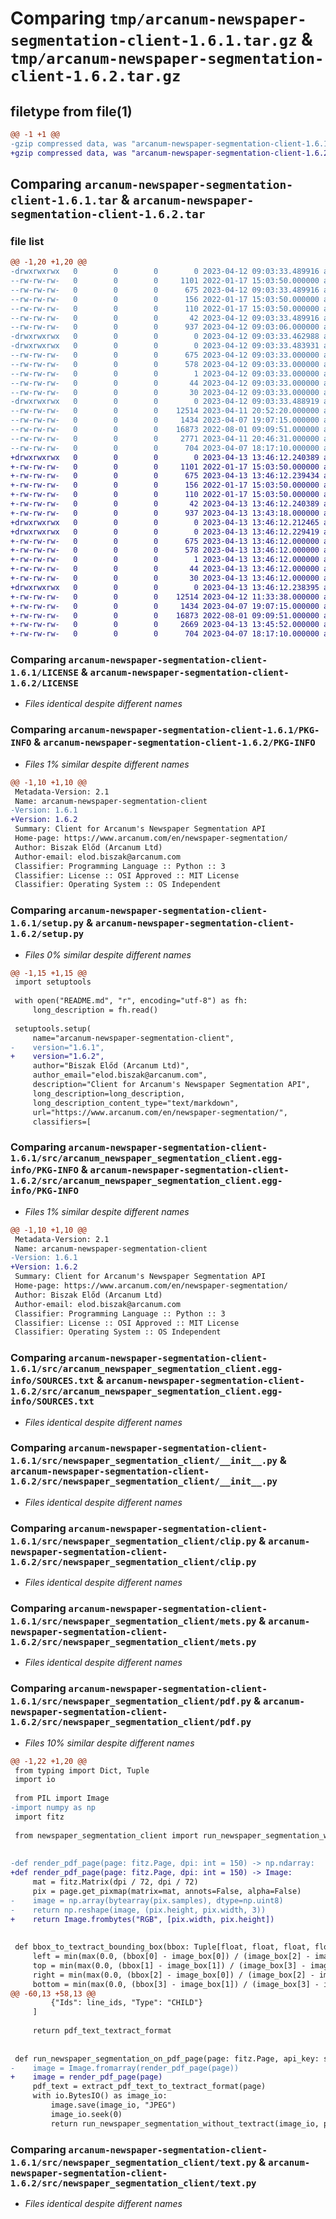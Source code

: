 # Comparing `tmp/arcanum-newspaper-segmentation-client-1.6.1.tar.gz` & `tmp/arcanum-newspaper-segmentation-client-1.6.2.tar.gz`

## filetype from file(1)

```diff
@@ -1 +1 @@
-gzip compressed data, was "arcanum-newspaper-segmentation-client-1.6.1.tar", last modified: Wed Apr 12 09:03:33 2023, max compression
+gzip compressed data, was "arcanum-newspaper-segmentation-client-1.6.2.tar", last modified: Thu Apr 13 13:46:12 2023, max compression
```

## Comparing `arcanum-newspaper-segmentation-client-1.6.1.tar` & `arcanum-newspaper-segmentation-client-1.6.2.tar`

### file list

```diff
@@ -1,20 +1,20 @@
-drwxrwxrwx   0        0        0        0 2023-04-12 09:03:33.489916 arcanum-newspaper-segmentation-client-1.6.1/
--rw-rw-rw-   0        0        0     1101 2022-01-17 15:03:50.000000 arcanum-newspaper-segmentation-client-1.6.1/LICENSE
--rw-rw-rw-   0        0        0      675 2023-04-12 09:03:33.489916 arcanum-newspaper-segmentation-client-1.6.1/PKG-INFO
--rw-rw-rw-   0        0        0      156 2022-01-17 15:03:50.000000 arcanum-newspaper-segmentation-client-1.6.1/README.md
--rw-rw-rw-   0        0        0      110 2022-01-17 15:03:50.000000 arcanum-newspaper-segmentation-client-1.6.1/pyproject.toml
--rw-rw-rw-   0        0        0       42 2023-04-12 09:03:33.489916 arcanum-newspaper-segmentation-client-1.6.1/setup.cfg
--rw-rw-rw-   0        0        0      937 2023-04-12 09:03:06.000000 arcanum-newspaper-segmentation-client-1.6.1/setup.py
-drwxrwxrwx   0        0        0        0 2023-04-12 09:03:33.462988 arcanum-newspaper-segmentation-client-1.6.1/src/
-drwxrwxrwx   0        0        0        0 2023-04-12 09:03:33.483931 arcanum-newspaper-segmentation-client-1.6.1/src/arcanum_newspaper_segmentation_client.egg-info/
--rw-rw-rw-   0        0        0      675 2023-04-12 09:03:33.000000 arcanum-newspaper-segmentation-client-1.6.1/src/arcanum_newspaper_segmentation_client.egg-info/PKG-INFO
--rw-rw-rw-   0        0        0      578 2023-04-12 09:03:33.000000 arcanum-newspaper-segmentation-client-1.6.1/src/arcanum_newspaper_segmentation_client.egg-info/SOURCES.txt
--rw-rw-rw-   0        0        0        1 2023-04-12 09:03:33.000000 arcanum-newspaper-segmentation-client-1.6.1/src/arcanum_newspaper_segmentation_client.egg-info/dependency_links.txt
--rw-rw-rw-   0        0        0       44 2023-04-12 09:03:33.000000 arcanum-newspaper-segmentation-client-1.6.1/src/arcanum_newspaper_segmentation_client.egg-info/requires.txt
--rw-rw-rw-   0        0        0       30 2023-04-12 09:03:33.000000 arcanum-newspaper-segmentation-client-1.6.1/src/arcanum_newspaper_segmentation_client.egg-info/top_level.txt
-drwxrwxrwx   0        0        0        0 2023-04-12 09:03:33.488919 arcanum-newspaper-segmentation-client-1.6.1/src/newspaper_segmentation_client/
--rw-rw-rw-   0        0        0    12514 2023-04-11 20:52:20.000000 arcanum-newspaper-segmentation-client-1.6.1/src/newspaper_segmentation_client/__init__.py
--rw-rw-rw-   0        0        0     1434 2023-04-07 19:07:15.000000 arcanum-newspaper-segmentation-client-1.6.1/src/newspaper_segmentation_client/clip.py
--rw-rw-rw-   0        0        0    16873 2022-08-01 09:09:51.000000 arcanum-newspaper-segmentation-client-1.6.1/src/newspaper_segmentation_client/mets.py
--rw-rw-rw-   0        0        0     2771 2023-04-11 20:46:31.000000 arcanum-newspaper-segmentation-client-1.6.1/src/newspaper_segmentation_client/pdf.py
--rw-rw-rw-   0        0        0      704 2023-04-07 18:17:10.000000 arcanum-newspaper-segmentation-client-1.6.1/src/newspaper_segmentation_client/text.py
+drwxrwxrwx   0        0        0        0 2023-04-13 13:46:12.240389 arcanum-newspaper-segmentation-client-1.6.2/
+-rw-rw-rw-   0        0        0     1101 2022-01-17 15:03:50.000000 arcanum-newspaper-segmentation-client-1.6.2/LICENSE
+-rw-rw-rw-   0        0        0      675 2023-04-13 13:46:12.239434 arcanum-newspaper-segmentation-client-1.6.2/PKG-INFO
+-rw-rw-rw-   0        0        0      156 2022-01-17 15:03:50.000000 arcanum-newspaper-segmentation-client-1.6.2/README.md
+-rw-rw-rw-   0        0        0      110 2022-01-17 15:03:50.000000 arcanum-newspaper-segmentation-client-1.6.2/pyproject.toml
+-rw-rw-rw-   0        0        0       42 2023-04-13 13:46:12.240389 arcanum-newspaper-segmentation-client-1.6.2/setup.cfg
+-rw-rw-rw-   0        0        0      937 2023-04-13 13:43:18.000000 arcanum-newspaper-segmentation-client-1.6.2/setup.py
+drwxrwxrwx   0        0        0        0 2023-04-13 13:46:12.212465 arcanum-newspaper-segmentation-client-1.6.2/src/
+drwxrwxrwx   0        0        0        0 2023-04-13 13:46:12.229419 arcanum-newspaper-segmentation-client-1.6.2/src/arcanum_newspaper_segmentation_client.egg-info/
+-rw-rw-rw-   0        0        0      675 2023-04-13 13:46:12.000000 arcanum-newspaper-segmentation-client-1.6.2/src/arcanum_newspaper_segmentation_client.egg-info/PKG-INFO
+-rw-rw-rw-   0        0        0      578 2023-04-13 13:46:12.000000 arcanum-newspaper-segmentation-client-1.6.2/src/arcanum_newspaper_segmentation_client.egg-info/SOURCES.txt
+-rw-rw-rw-   0        0        0        1 2023-04-13 13:46:12.000000 arcanum-newspaper-segmentation-client-1.6.2/src/arcanum_newspaper_segmentation_client.egg-info/dependency_links.txt
+-rw-rw-rw-   0        0        0       44 2023-04-13 13:46:12.000000 arcanum-newspaper-segmentation-client-1.6.2/src/arcanum_newspaper_segmentation_client.egg-info/requires.txt
+-rw-rw-rw-   0        0        0       30 2023-04-13 13:46:12.000000 arcanum-newspaper-segmentation-client-1.6.2/src/arcanum_newspaper_segmentation_client.egg-info/top_level.txt
+drwxrwxrwx   0        0        0        0 2023-04-13 13:46:12.238395 arcanum-newspaper-segmentation-client-1.6.2/src/newspaper_segmentation_client/
+-rw-rw-rw-   0        0        0    12514 2023-04-12 11:33:38.000000 arcanum-newspaper-segmentation-client-1.6.2/src/newspaper_segmentation_client/__init__.py
+-rw-rw-rw-   0        0        0     1434 2023-04-07 19:07:15.000000 arcanum-newspaper-segmentation-client-1.6.2/src/newspaper_segmentation_client/clip.py
+-rw-rw-rw-   0        0        0    16873 2022-08-01 09:09:51.000000 arcanum-newspaper-segmentation-client-1.6.2/src/newspaper_segmentation_client/mets.py
+-rw-rw-rw-   0        0        0     2669 2023-04-13 13:45:52.000000 arcanum-newspaper-segmentation-client-1.6.2/src/newspaper_segmentation_client/pdf.py
+-rw-rw-rw-   0        0        0      704 2023-04-07 18:17:10.000000 arcanum-newspaper-segmentation-client-1.6.2/src/newspaper_segmentation_client/text.py
```

### Comparing `arcanum-newspaper-segmentation-client-1.6.1/LICENSE` & `arcanum-newspaper-segmentation-client-1.6.2/LICENSE`

 * *Files identical despite different names*

### Comparing `arcanum-newspaper-segmentation-client-1.6.1/PKG-INFO` & `arcanum-newspaper-segmentation-client-1.6.2/PKG-INFO`

 * *Files 1% similar despite different names*

```diff
@@ -1,10 +1,10 @@
 Metadata-Version: 2.1
 Name: arcanum-newspaper-segmentation-client
-Version: 1.6.1
+Version: 1.6.2
 Summary: Client for Arcanum's Newspaper Segmentation API
 Home-page: https://www.arcanum.com/en/newspaper-segmentation/
 Author: Biszak Előd (Arcanum Ltd)
 Author-email: elod.biszak@arcanum.com
 Classifier: Programming Language :: Python :: 3
 Classifier: License :: OSI Approved :: MIT License
 Classifier: Operating System :: OS Independent
```

### Comparing `arcanum-newspaper-segmentation-client-1.6.1/setup.py` & `arcanum-newspaper-segmentation-client-1.6.2/setup.py`

 * *Files 0% similar despite different names*

```diff
@@ -1,15 +1,15 @@
 import setuptools
 
 with open("README.md", "r", encoding="utf-8") as fh:
     long_description = fh.read()
 
 setuptools.setup(
     name="arcanum-newspaper-segmentation-client",
-    version="1.6.1",
+    version="1.6.2",
     author="Biszak Előd (Arcanum Ltd)",
     author_email="elod.biszak@arcanum.com",
     description="Client for Arcanum's Newspaper Segmentation API",
     long_description=long_description,
     long_description_content_type="text/markdown",
     url="https://www.arcanum.com/en/newspaper-segmentation/",
     classifiers=[
```

### Comparing `arcanum-newspaper-segmentation-client-1.6.1/src/arcanum_newspaper_segmentation_client.egg-info/PKG-INFO` & `arcanum-newspaper-segmentation-client-1.6.2/src/arcanum_newspaper_segmentation_client.egg-info/PKG-INFO`

 * *Files 1% similar despite different names*

```diff
@@ -1,10 +1,10 @@
 Metadata-Version: 2.1
 Name: arcanum-newspaper-segmentation-client
-Version: 1.6.1
+Version: 1.6.2
 Summary: Client for Arcanum's Newspaper Segmentation API
 Home-page: https://www.arcanum.com/en/newspaper-segmentation/
 Author: Biszak Előd (Arcanum Ltd)
 Author-email: elod.biszak@arcanum.com
 Classifier: Programming Language :: Python :: 3
 Classifier: License :: OSI Approved :: MIT License
 Classifier: Operating System :: OS Independent
```

### Comparing `arcanum-newspaper-segmentation-client-1.6.1/src/arcanum_newspaper_segmentation_client.egg-info/SOURCES.txt` & `arcanum-newspaper-segmentation-client-1.6.2/src/arcanum_newspaper_segmentation_client.egg-info/SOURCES.txt`

 * *Files identical despite different names*

### Comparing `arcanum-newspaper-segmentation-client-1.6.1/src/newspaper_segmentation_client/__init__.py` & `arcanum-newspaper-segmentation-client-1.6.2/src/newspaper_segmentation_client/__init__.py`

 * *Files identical despite different names*

### Comparing `arcanum-newspaper-segmentation-client-1.6.1/src/newspaper_segmentation_client/clip.py` & `arcanum-newspaper-segmentation-client-1.6.2/src/newspaper_segmentation_client/clip.py`

 * *Files identical despite different names*

### Comparing `arcanum-newspaper-segmentation-client-1.6.1/src/newspaper_segmentation_client/mets.py` & `arcanum-newspaper-segmentation-client-1.6.2/src/newspaper_segmentation_client/mets.py`

 * *Files identical despite different names*

### Comparing `arcanum-newspaper-segmentation-client-1.6.1/src/newspaper_segmentation_client/pdf.py` & `arcanum-newspaper-segmentation-client-1.6.2/src/newspaper_segmentation_client/pdf.py`

 * *Files 10% similar despite different names*

```diff
@@ -1,22 +1,20 @@
 from typing import Dict, Tuple
 import io
 
 from PIL import Image
-import numpy as np
 import fitz
 
 from newspaper_segmentation_client import run_newspaper_segmentation_without_textract
 
 
-def render_pdf_page(page: fitz.Page, dpi: int = 150) -> np.ndarray:
+def render_pdf_page(page: fitz.Page, dpi: int = 150) -> Image:
     mat = fitz.Matrix(dpi / 72, dpi / 72)
     pix = page.get_pixmap(matrix=mat, annots=False, alpha=False)
-    image = np.array(bytearray(pix.samples), dtype=np.uint8)
-    return np.reshape(image, (pix.height, pix.width, 3))
+    return Image.frombytes("RGB", [pix.width, pix.height])
 
 
 def bbox_to_textract_bounding_box(bbox: Tuple[float, float, float, float], image_box) -> Dict:
     left = min(max(0.0, (bbox[0] - image_box[0]) / (image_box[2] - image_box[0])), 1.0)
     top = min(max(0.0, (bbox[1] - image_box[1]) / (image_box[3] - image_box[1])), 1.0)
     right = min(max(0.0, (bbox[2] - image_box[0]) / (image_box[2] - image_box[0])), 1.0)
     bottom = min(max(0.0, (bbox[3] - image_box[1]) / (image_box[3] - image_box[1])), 1.0)
@@ -60,13 +58,13 @@
         {"Ids": line_ids, "Type": "CHILD"}
     ]
 
     return pdf_text_textract_format
 
 
 def run_newspaper_segmentation_on_pdf_page(page: fitz.Page, api_key: str):
-    image = Image.fromarray(render_pdf_page(page))
+    image = render_pdf_page(page)
     pdf_text = extract_pdf_text_to_textract_format(page)
     with io.BytesIO() as image_io:
         image.save(image_io, "JPEG")
         image_io.seek(0)
         return run_newspaper_segmentation_without_textract(image_io, pdf_text, api_key)
```

### Comparing `arcanum-newspaper-segmentation-client-1.6.1/src/newspaper_segmentation_client/text.py` & `arcanum-newspaper-segmentation-client-1.6.2/src/newspaper_segmentation_client/text.py`

 * *Files identical despite different names*

